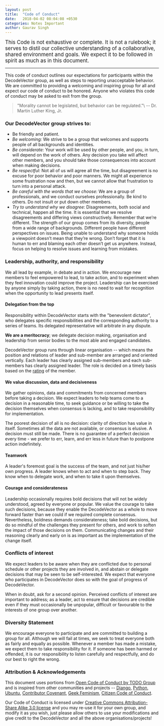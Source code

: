 ```yaml
---
layout: post
title:  "Code of Conduct"
date:   2018-04-02 08:04:08 +0530
categories: Notes Important
author: Gaurav Singh
---
```


<big>This Code is not exhaustive or complete. It is not a rulebook; it serves to distil our collective understanding of a collaborative, shared environment and goals. We expect it to be followed in spirit as much as in this document.</big>

---

This code of conduct outlines our expectations for participants within the DecodeVector group, as well as steps to reporting unacceptable behavior. We are committed to providing a welcoming and inspiring group for all and expect our code of conduct to be honored. Anyone who violates this code of conduct may be asked to exit from the group.

> "Morality cannot be legislated, but behavior can be regulated."\\
> -- Dr. Martin Luther King, Jr.

### Our DecodeVector group strives to:
* Be friendly and patient.
* *Be welcoming:* We strive to be a group that welcomes and supports people of all backgrounds and identities.
* *Be considerate:* Your work will be used by other people, and you, in turn, will depend on the work of others. Any decision you take will affect other members, and you should take those consequences into account when making decisions.
* *Be respectful:* Not all of us will agree all the time, but disagreement is no excuse for poor behavior and poor manners. We might all experience some frustration now and then, but we cannot allow that frustration to turn into a personal attack.
* *Be careful with the words that we choose:* We are a group of professionals, and we conduct ourselves professionally. Be kind to others. Do not insult or put down other members.
* *Try to understand why we disagree:* Disagreements, both social and technical, happen all the time. It is essential that we resolve disagreements and differing views constructively. Remember that we’re different. The strength of our group comes from its diversity, people from a wide range of backgrounds. Different people have different perspectives on issues. Being unable to understand why someone holds a viewpoint doesn’t mean that they’re wrong. Don’t forget that it is human to err and blaming each other doesn’t get us anywhere. Instead, focus on helping to resolve issues and learning from mistakes.

### Leadership, authority, and responsibility
We all lead by example, in debate and in action. We encourage new members to feel empowered to lead, to take action, and to experiment when they feel innovation could improve the project. Leadership can be exercised by anyone simply by taking action, there is no need to wait for recognition when the opportunity to lead presents itself.

#### Delegation from the top
Responsibility within DecodeVector starts with the "benevolent dictator", who delegates specific responsibilities and the corresponding authority to a series of teams. Its delegated representative will arbitrate in any dispute.

**We are a meritocracy**; we delegate decision making, organisation and leadership from senior bodies to the most able and engaged candidates.

DecodeVector group runs through linear organisation -- which means the position and relations of leader and sub-member are arranged and oriented vertically. Each leader has clearly assigned sub-members and each sub-members has clearly assigned leader. The role is decided on a timely basis based on the [rating](/sub/rating-system/) of the member.

#### We value discussion, data and decisiveness
We gather opinions, data and commitments from concerned members before taking a decision. We expect leaders to help teams come to a decision in a reasonable time, to seek guidance or be willing to take the decision themselves when consensus is lacking, and to take responsibility for implementation.

The poorest decision of all is no decision: clarity of direction has value in itself. Sometimes all the data are not available, or consensus is elusive. A decision must still be made. There is no guarantee of a perfect decision every time - we prefer to err, learn, and err less in future than to postpone action indefinitely.

#### Teamwork
A leader's foremost goal is the success of the team, and not just his/her own progress.
A leader knows when to act and when to step back. They know when to delegate work, and when to take it upon themselves.

#### Courage and considerateness
Leadership occasionally requires bold decisions that will not be widely understood, agreed by everyone or popular. We value the courage to take such decisions, because they enable the DecodeVector as a whole to move forward faster than we could if we required complete consensus. Nevertheless, boldness demands considerateness; take bold decisions, but do so mindful of the challenges they present for others, and work to soften the impact of those decisions on them. Communicating changes and their reasoning clearly and early on is as important as the implementation of the change itself.

### Conflicts of interest
We expect leaders to be aware when they are conflicted due to personal schedule or other projects they are involved in, and abstain or delegate decisions that may be seen to be self-interested. We expect that everyone who participates in DecodeVector does so with the goal of progress of DecodeVector.

When in doubt, ask for a second opinion. Perceived conflicts of interest are important to address; as a leader, act to ensure that decisions are credible even if they must occasionally be unpopular, difficult or favourable to the interests of one group over another.

### Diversity Statement
We encourage everyone to participate and are committed to building a group for all. Although we will fail at times, we seek to treat everyone both as fairly and equally as possible. Whenever a member has made a mistake, we expect them to take responsibility for it. If someone has been harmed or offended, it is our responsibility to listen carefully and respectfully, and do our best to right the wrong.

### Attribution & Acknowledgements
This document uses portions from [Open Code of Conduct by TODO Group](http://todogroup.org/opencodeofconduct/) and is inspired from other communities and projects -- [Django](https://www.djangoproject.com/conduct/reporting/), [Python](https://www.python.org/group/diversity/), [Ubuntu](https://www.ubuntu.com/group/code-of-conduct), [Contributor Covenant](https://www.contributor-covenant.org/), [Geek Feminism](https://geekfeminism.org/about/code-of-conduct/), [Citizen Code of Conduct](http://citizencodeofconduct.org/).

Our Code of Conduct is licensed under [Creative Commons Attribution-Share Alike 3.0 license](http://creativecommons.org/licenses/by-sa/3.0/) and you may re-use it for your own group, and modify it as you wish, just please allow others to use your modifications and give credit to the DecodeVector and all the above organisations/projects!
